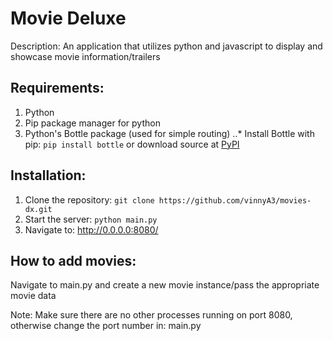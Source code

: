 Movie Deluxe
============

Description: An application that utilizes python and javascript to display and
showcase movie information/trailers

Requirements:
-------------
1. Python
2. Pip package manager for python
2. Python's Bottle package (used for simple routing)
..* Install Bottle with pip: `pip install bottle` or download source at [PyPI](https://pypi.python.org/pypi/bottle)


Installation:
-------------
1. Clone the repository: `git clone https://github.com/vinnyA3/movies-dx.git`
2. Start the server: `python main.py`
3. Navigate to: http://0.0.0.0:8080/

How to add movies:
------------------
Navigate to main.py and create a new movie instance/pass the appropriate movie data


Note: Make sure there are no other processes running on port 8080, otherwise change the port number in: main.py
